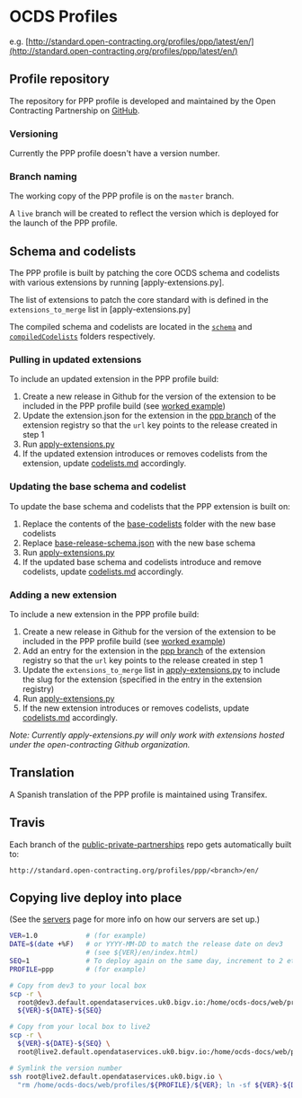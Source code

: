 # OCDS Profiles

e.g. [http://standard.open-contracting.org/profiles/ppp/latest/en/](http://standard.open-contracting.org/profiles/ppp/latest/en/)

## Profile repository

The repository for PPP profile is developed and maintained by the Open Contracting Partnership on [GitHub](https://github.com/open-contracting/public-private-partnerships).

### Versioning

Currently the PPP profile doesn't have a version number.

### Branch naming

The working copy of the PPP profile is on the `master` branch.

A `live` branch will be created to reflect the version which is deployed for the launch of the PPP profile.

## Schema and codelists

The PPP profile is built by patching the core OCDS schema and codelists with various extensions by running [apply-extensions.py].

The list of extensions to patch the core standard with is defined in the `extensions_to_merge` list in [apply-extensions.py]

The compiled schema and codelists are located in the [`schema`](https://github.com/open-contracting/public-private-partnerships/tree/master/schema) and [`compiledCodelists`](https://github.com/open-contracting/public-private-partnerships/tree/master/compiledCodelists) folders respectively.

### Pulling in updated extensions

To include an updated extension in the PPP profile build:

1. Create a new release in Github for the version of the extension to be included in the PPP profile build (see [worked example](../deployment/standard-live/#to-pin-extensions-worked-example))
1. Update the extension.json for the extension in the [ppp branch](https://github.com/open-contracting/extension_registry/tree/ppp) of the extension registry so that the `url` key points to the release created in step 1
1. Run [apply-extensions.py](https://github.com/open-contracting/public-private-partnerships/blob/master/schema/apply-extensions.py)
1. If the updated extension introduces or removes codelists from the extension, update [codelists.md](https://github.com/open-contracting/public-private-partnerships/blob/master/docs/reference/codelists.md) accordingly.

### Updating the base schema and codelist

To update the base schema and codelists that the PPP extension is built on:

1. Replace the contents of the [base-codelists](https://github.com/open-contracting/public-private-partnerships/tree/master/schema/base-codelists) folder with the new base codelists
1. Replace [base-release-schema.json](https://github.com/open-contracting/public-private-partnerships/blob/master/schema/base-release-schema.json) with the new base schema
1. Run [apply-extensions.py](https://github.com/open-contracting/public-private-partnerships/blob/master/schema/apply-extensions.py)
1. If the updated base schema and codelists introduce and remove codelists, update [codelists.md](https://github.com/open-contracting/public-private-partnerships/blob/master/docs/reference/codelists.md) accordingly.

### Adding a new extension

To include a new extension in the PPP profile build:

1. Create a new release in Github for the version of the extension to be included in the PPP profile build (see [worked example](../deployment/standard-live/#pinning-extensions-worked-example))
1. Add an entry for the extension in the [ppp branch](https://github.com/open-contracting/extension_registry/tree/ppp) of the extension registry so that the `url` key points to the release created in step 1
1. Update the `extensions_to_merge` list in [apply-extensions.py](https://github.com/open-contracting/public-private-partnerships/blob/master/schema/apply-extensions.py) to include the slug for the extension (specified in the entry in the extension registry)
1. Run [apply-extensions.py](https://github.com/open-contracting/public-private-partnerships/blob/master/schema/apply-extensions.py)
1. If the new extension introduces or removes codelists, update [codelists.md](https://github.com/open-contracting/public-private-partnerships/blob/master/docs/reference/codelists.md) accordingly.

*Note: Currently apply-extensions.py will only work with extensions hosted under the open-contracting Github organization.*

## Translation

A Spanish translation of the PPP profile is maintained using Transifex.

## Travis

Each branch of the [public-private-partnerships](https://github.com/open-contracting/public-private-partnerships) repo gets automatically built to:

`http://standard.open-contracting.org/profiles/ppp/<branch>/en/`

## Copying live deploy into place

(See the [servers](deployment/servers) page for more info on how our servers are set up.)

```bash
VER=1.0            # (for example)
DATE=$(date +%F)   # or YYYY-MM-DD to match the release date on dev3
                   # (see ${VER}/en/index.html)
SEQ=1              # To deploy again on the same day, increment to 2 etc
PROFILE=ppp        # (for example)

# Copy from dev3 to your local box
scp -r \
  root@dev3.default.opendataservices.uk0.bigv.io:/home/ocds-docs/web/profiles/${PROFILE}/${VER} \
  ${VER}-${DATE}-${SEQ}

# Copy from your local box to live2
scp -r \
  ${VER}-${DATE}-${SEQ} \
  root@live2.default.opendataservices.uk0.bigv.io:/home/ocds-docs/web/profiles/${PROFILE}/

# Symlink the version number
ssh root@live2.default.opendataservices.uk0.bigv.io \
  "rm /home/ocds-docs/web/profiles/${PROFILE}/${VER}; ln -sf ${VER}-${DATE}-${SEQ} /home/ocds-docs/web/profiles/${PROFILE}/${VER}"
```
